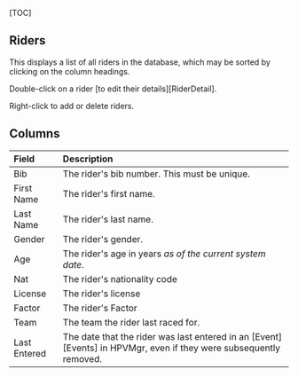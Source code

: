 [TOC]

## Riders

This displays a list of all riders in the database, which may be sorted by clicking on the column headings.

Double-click on a rider [to edit their details][RiderDetail].

Right-click to add or delete riders.

## Columns

Field|Description
:----|:----------
Bib|The rider's bib number.  This must be unique.
First Name|The rider's first name.
Last Name|The rider's last name.
Gender|The rider's gender.
Age|The rider's age in years *as of the current system date*.
Nat|The rider's nationality code
License|The rider's license
Factor|The rider's Factor
Team|The team the rider last raced for.
Last Entered|The date that the rider was last entered in an [Event][Events] in HPVMgr, even if they were subsequently removed.
